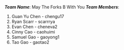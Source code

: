 ***Team Name***: May The Forks B With You
***Team Members***:
1. Guan Yu Chen - chengu17
2. Ryan Scarr - scarrrya
3. Evan Chen - cheneva2
4. Cinny Cao - caohuimi
5. Samuel Gao - gaoyong1
6. Tao Gao - gaotao2